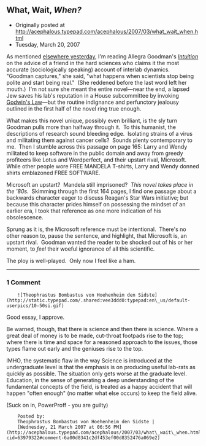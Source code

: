 ## What, Wait, <em>When?</em>

 * Originally posted at http://acephalous.typepad.com/acephalous/2007/03/what_wait_when.html
 * Tuesday, March 20, 2007



As mentioned [elsewhere yesterday](http://waxbanks.typepad.com/blog/2007/03/what\_you\_want\_w.html#comment-63710014), I'm reading Allegra Goodman's [_Intuition_](http://www.amazon.com/exec/obidos/ASIN/0385336101/diesekoschmar-20) on the advice of a friend in the hard sciences who claims it the most accurate (sociologically speaking) account of interlab dynamics.  "Goodman captures," she said, "what happens when scientists stop being polite and start being real."  (She reddened before the last word left her mouth.)  I'm not sure she meant the entire novel—near the end, a lapsed Jew saves his lab's reputation in a House subcommittee by invoking [Godwin's Law](http://en.wikipedia.org/wiki/Godwin's\_law)—but the routine indignance and perfunctory jealousy outlined in the first half of the novel ring true enough.  

What makes this novel unique, possibly even brilliant, is the sly turn Goodman pulls more than halfway through it.  To this humanist, the descriptions of research sound bleeding edge.  Isolating strains of a virus and militating them against cancer cells?  Sounds plenty contemporary to me.  Then I stumble across this passage on page 165:
Larry and Wendy militated to keep software in the public domain and away from greedy profiteers like Lotus and Wordperfect, and their upstart rival, Microsoft.  While other people wore FREE MANDELA T-shirts, Larry and Wendy donned shirts emblazoned FREE SOFTWARE.

Microsoft an upstart?  Mandela still imprisoned?  _This novel takes place in the '80s._  Skimming through the first 164 pages, I find one passage about a backwards character eager to discuss Reagan's Star Wars initiative; but because this character prides himself on possessing the mindset of an earlier era, I took that reference as one more indication of his obsolescence.  

Sprung as it is, the Microsoft reference must be intentional.  There's no other reason to, pause the sentence, and highlight, that Microsoft is, an upstart rival.  Goodman wanted the reader to be shocked out of his or her moment, to _feel_ their woeful ignorance of all this scientific.  

The ploy is well-played.  Only now I feel like a ham.

		

* * *

### 1 Comment 

		

                
[]()

	

		![Theophrastus Bombastus von Hoehenheim den Sidste](http://static.typepad.com/.shared:vee3ddd0:typepad:en\_us/default-userpics/10-50si.gif)
	

	

		

Good essay, I approve.

Be warned, though, that there is science and then there is science.  Where a great deal of money is to be made, cut-throat footpads rise to the top; where there is time and space for a reasoned approach to the issues, those types flame out early and the geniuses rise to the top.

IMHO, the systematic flaw in the way Science is introduced at the undergraduate level is that the emphasis is on producing useful lab-rats as quickly as possible.  The situation only gets worse at the graduate level.  Education, in the sense of generating a deep understanding of the fundamental concepts of the field, is treated as a happy accident that will happen "often enough" (no matter what else occurs) to keep the field alive.

(Suck on in, PowerProff - you are guilty)

	

		Posted by:
		Theophrastus Bombastus von Hoehenheim den Sidste |
		[Wednesday, 21 March 2007 at 06:56 PM](http://acephalous.typepad.com/acephalous/2007/03/what\_wait\_when.html?cid=63979322#comment-6a00d8341c2df453ef00d8352476a069e2)

		

        
